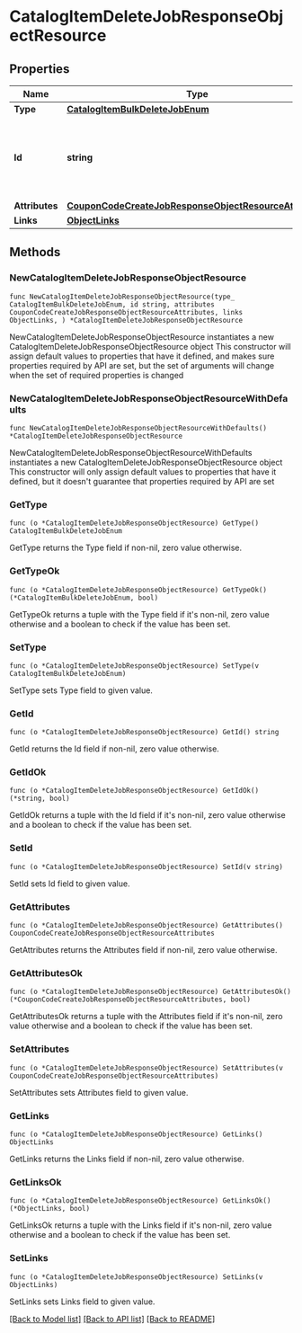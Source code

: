 # CatalogItemDeleteJobResponseObjectResource

## Properties

Name | Type | Description | Notes
------------ | ------------- | ------------- | -------------
**Type** | [**CatalogItemBulkDeleteJobEnum**](CatalogItemBulkDeleteJobEnum.md) |  | 
**Id** | **string** | Unique identifier for retrieving the job. Generated by Klaviyo. | 
**Attributes** | [**CouponCodeCreateJobResponseObjectResourceAttributes**](CouponCodeCreateJobResponseObjectResourceAttributes.md) |  | 
**Links** | [**ObjectLinks**](ObjectLinks.md) |  | 

## Methods

### NewCatalogItemDeleteJobResponseObjectResource

`func NewCatalogItemDeleteJobResponseObjectResource(type_ CatalogItemBulkDeleteJobEnum, id string, attributes CouponCodeCreateJobResponseObjectResourceAttributes, links ObjectLinks, ) *CatalogItemDeleteJobResponseObjectResource`

NewCatalogItemDeleteJobResponseObjectResource instantiates a new CatalogItemDeleteJobResponseObjectResource object
This constructor will assign default values to properties that have it defined,
and makes sure properties required by API are set, but the set of arguments
will change when the set of required properties is changed

### NewCatalogItemDeleteJobResponseObjectResourceWithDefaults

`func NewCatalogItemDeleteJobResponseObjectResourceWithDefaults() *CatalogItemDeleteJobResponseObjectResource`

NewCatalogItemDeleteJobResponseObjectResourceWithDefaults instantiates a new CatalogItemDeleteJobResponseObjectResource object
This constructor will only assign default values to properties that have it defined,
but it doesn't guarantee that properties required by API are set

### GetType

`func (o *CatalogItemDeleteJobResponseObjectResource) GetType() CatalogItemBulkDeleteJobEnum`

GetType returns the Type field if non-nil, zero value otherwise.

### GetTypeOk

`func (o *CatalogItemDeleteJobResponseObjectResource) GetTypeOk() (*CatalogItemBulkDeleteJobEnum, bool)`

GetTypeOk returns a tuple with the Type field if it's non-nil, zero value otherwise
and a boolean to check if the value has been set.

### SetType

`func (o *CatalogItemDeleteJobResponseObjectResource) SetType(v CatalogItemBulkDeleteJobEnum)`

SetType sets Type field to given value.


### GetId

`func (o *CatalogItemDeleteJobResponseObjectResource) GetId() string`

GetId returns the Id field if non-nil, zero value otherwise.

### GetIdOk

`func (o *CatalogItemDeleteJobResponseObjectResource) GetIdOk() (*string, bool)`

GetIdOk returns a tuple with the Id field if it's non-nil, zero value otherwise
and a boolean to check if the value has been set.

### SetId

`func (o *CatalogItemDeleteJobResponseObjectResource) SetId(v string)`

SetId sets Id field to given value.


### GetAttributes

`func (o *CatalogItemDeleteJobResponseObjectResource) GetAttributes() CouponCodeCreateJobResponseObjectResourceAttributes`

GetAttributes returns the Attributes field if non-nil, zero value otherwise.

### GetAttributesOk

`func (o *CatalogItemDeleteJobResponseObjectResource) GetAttributesOk() (*CouponCodeCreateJobResponseObjectResourceAttributes, bool)`

GetAttributesOk returns a tuple with the Attributes field if it's non-nil, zero value otherwise
and a boolean to check if the value has been set.

### SetAttributes

`func (o *CatalogItemDeleteJobResponseObjectResource) SetAttributes(v CouponCodeCreateJobResponseObjectResourceAttributes)`

SetAttributes sets Attributes field to given value.


### GetLinks

`func (o *CatalogItemDeleteJobResponseObjectResource) GetLinks() ObjectLinks`

GetLinks returns the Links field if non-nil, zero value otherwise.

### GetLinksOk

`func (o *CatalogItemDeleteJobResponseObjectResource) GetLinksOk() (*ObjectLinks, bool)`

GetLinksOk returns a tuple with the Links field if it's non-nil, zero value otherwise
and a boolean to check if the value has been set.

### SetLinks

`func (o *CatalogItemDeleteJobResponseObjectResource) SetLinks(v ObjectLinks)`

SetLinks sets Links field to given value.



[[Back to Model list]](../README.md#documentation-for-models) [[Back to API list]](../README.md#documentation-for-api-endpoints) [[Back to README]](../README.md)


